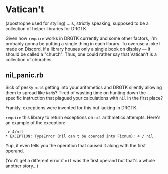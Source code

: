 # Vatican't
(apostrophe used for styling)
…is, strictly speaking, supposed to be a collection of helper libraries for DRGTK.

Given how `require` works in DRGTK currently and some other factors, I'm probably gonna be putting a single thing in each library.
To overuse a joke I made on Discord, if a library houses only a single book on display — it should be called a "church".
Thus, one could rather say that Vatican't is a collection of churches.

## nil_panic.rb
Sick of pesky `nil`s getting into your arithmetics and DRGTK silently allowing them to spread like `NaN`s?
Tired of wasting time on hunting down the specific instruction that plagued your calculations with `nil` in the first place?

Frankly, exceptions were invented for this but lacking in DRGTK.

`require` this library to return exceptions on `nil` arithmetics attempts.
Here's an example of the exception:
```
-> 4/nil
* EXCEPTION: TypeError (nil can't be coerced into Fixnum): 4 / nil
```
Yup, it even tells you the operation that caused it along with the first operand.

(You'll get a different error if `nil` was the first operand but that's a whole another story…)
